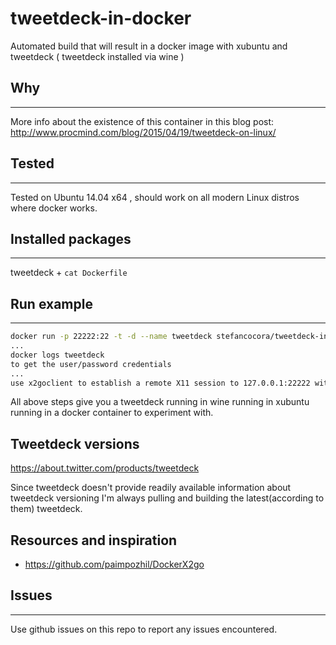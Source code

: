 tweetdeck-in-docker
===

Automated build that will result in a docker image with xubuntu and tweetdeck ( tweetdeck installed via wine )

## Why
- - -
More info about the existence of this container in this blog post: http://www.procmind.com/blog/2015/04/19/tweetdeck-on-linux/


## Tested
- - -
Tested on Ubuntu 14.04 x64 , should work on all modern Linux distros where docker works.


## Installed packages
- - -
tweetdeck + `cat Dockerfile`


## Run example
- - -
```bash
docker run -p 22222:22 -t -d --name tweetdeck stefancocora/tweetdeck-in-docker:latest
...
docker logs tweetdeck
to get the user/password credentials
...
use x2goclient to establish a remote X11 session to 127.0.0.1:22222 with the above credentials
```

All above steps give you a tweetdeck running in wine running in xubuntu running in a docker container to experiment with.


## Tweetdeck versions
https://about.twitter.com/products/tweetdeck

Since tweetdeck doesn't provide readily available information about tweetdeck versioning I'm always pulling and building the latest(according to them) tweetdeck.


## Resources and inspiration

- https://github.com/paimpozhil/DockerX2go


## Issues
- - -
Use github issues on this repo to report any issues encountered.
